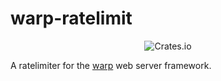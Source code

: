 # warp-ratelimit

<p align="center"><img alt="Crates.io" src="https://img.shields.io/crates/d/warp_ratelimit"></p>

A ratelimiter for the [warp](https://github.com/seanmonstar/warp) web server framework.
